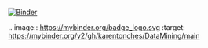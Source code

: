 [![Binder](https://mybinder.org/badge_logo.svg)](https://mybinder.org/v2/gh/karentonches/DataMining/main)


.. image:: https://mybinder.org/badge_logo.svg
 :target: https://mybinder.org/v2/gh/karentonches/DataMining/main
